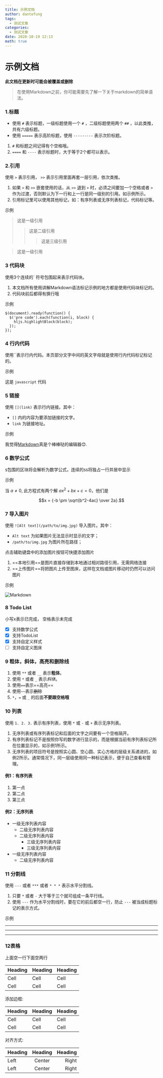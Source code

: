 ```yaml
---
title: 示例文档
author: dantefung
tags:
  - 测试文章
categories: 
  - 测试文章
date: 2020-10-19 12:13
math: true
---
```


# 示例文档

**此文档在更新时可能会被覆盖或删除**

> 在使用Markdown之前，你可能需要先了解一下关于markdown的简单语法。

### 1.标题

*   使用 `#` 表示标题，一级标题使用一个 `#` ，二级标题使用两个 `##` ，以此类推，共有六级标题。
*   使用 `=====` 表示高阶标题，使用 `---------` 表示次阶标题。

1.  `#` 和标题之间记得有个空格哦。
2.  `====` 和 `----` 表示标题时，大于等于2个都可以表示。

### 2.引用

使用 `>` 表示引用， `>>` 表示引用里面再套一层引用，依次类推。

1.  如果 `>` 和 `>>` 嵌套使用的话，从 `>>` 退到 `>` 时，必须之间要加一个空格或者 `>` 作为过渡，否则默认为下一行和上一行是同一级别的引用。如示例所示。
2.  引用标记里可以使用其他标记，如：有序列表或无序列表标记，代码标记等。

示例

> 这是一级引用
>>这是二级引用
>>> 这是三级引用

>这是一级引用

### 3 代码块

使用3个连续的` 符号包围起来表示代码块。

1.  本文档所有使用讲解Markdown语法标记示例的地方都是使用代码块标记的。
2. 代码块前后都得有换行哦

示例

```
$(document).ready(function() {
  $('pre code').each(function(i, block) {
    hljs.highlightBlock(block);
  });
});

```

### 4 行内代码

使用``表示行内代码。本页部分文字中间的英文字母就是使用行内代码标记标记的。

示例

这是 `javascript` 代码

### 5 链接

使用 `[](link)` 表示行内链接。其中：

*   `[]` 内的内容为要添加链接的文字。
*   `link` 为链接地址。

示例

我觉得[Markdown](https://apps.apple.com/app/id1472328263)真是个棒棒哒的编辑器😊.

### 6 数学公式

`$`包围的区块将会解析为数学公式，连续的`$$`将独占一行并居中显示

示例

当 $a \ne 0$, 此方程式有两个解 $ax^2 + bx + c = 0$，他们是 

$$x = {-b \pm \sqrt{b^2-4ac} \over 2a}.$$


### 7 导入图片

使用 `![Alt text](/path/to/img.jpg)` 导入图片。其中：

*   `Alt text` 为如果图片无法显示时显示的文字；
*   `/path/to/img.jpg` 为图片所在路径；

点击辅助键盘中的添加图片按钮可快捷添加图片
1. ==本地引用==是图片直接存储到本地通过相对路径引用，无需网络连接
2. ==上传图片==将把图片上传至图床，这样在文档或图片移动时仍然可以访问图片

示例

![Markdown](https://i.loli.net/2020/03/14/I8wCZN4r9UltqTd.jpg)

### 8 Todo List

小写x表示已完成， 空格表示未完成

- [x] 支持数学公式
- [x] 支持TodoList
- [x] 支持自定义样式
- [ ] 支持自定义图床

### 9 粗体，斜体，高亮和删除线

1. 使用 `**` 或者 `__` 表示**粗体**。
2. 使用 `*` 或者 `_` 表示*斜体*。
3. 使用`==`表示==高亮==
4. 使用`~~`表示~~删除~~
5. `*`，`=` 或 `_` 的后面**不要跟空格哦**

### 10 列表

使用 `1. 2. 3.` 表示有序列表，使用 `*` 或 `-` 或 `+` 表示无序列表。

1.  无序列表或有序列表标记和后面的文字之间要有一个空格隔开。
2.  有序列表标记不是按照你写的数字进行显示的，而是根据当前有序列表标记所在位置显示的，如示例1所示。
3.  无序列表的项目符号是按照实心圆、空心圆、实心方格的层级关系递进的，如例2所示。通常情况下，同一层级使用同一种标记表示，便于自己查看和管理。

#### 例1：有序列表

1.  第一点
2.  第二点
4.  第三点

#### 例2：无序列表

+ 一级无序列表内容
	* 二级无序列表内容
	- 二级无序列表内容
		- 三级无序列表内容
		- 三级无序列表内容
+ 一级无序列表内容
	- 二级无序列表内容

### 11 分割线

使用 `---` 或者 `***` 或者 `* * *` 表示水平分割线。

1.  只要 `*` 或者 `-` 大于等于三个就可组成一条平行线。
2.  使用 `---` 作为水平分割线时，要在它的前后都空一行，防止 `---` 被当成标题标记的表示方式。

示例

---

***

* * *

### 12表格

上面空一行下面空两行

Heading | Heading | Heading
------- | ------- | -------
Cell   |  Cell   |  Cell
Cell   |  Cell   |  Cell

添加边框:

| Heading | Heading | Heading |
| ------- | ------- | ------- |
|   Cell  |   Cell  |   Cell  |
|   Cell  |   Cell  |   Cell  |

对齐方式:

Heading | Heading | Heading
:----- | :----: | ------:
Left   | Center | Right
Left   | Center | Right
